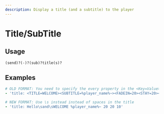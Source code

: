 ```yaml
---
description: Display a title (and a subtitle) to the player
---
```


# Title/SubTitle

## Usage

```text
(send)?(-)?(sub)?title(s)?
```

## Examples

```yaml
# OLD FORMAT: You need to specify the every property in the <Key=Value> format
- 'title: <TITLE=WELCOME><SUBTITLE=%player_name%~><FADEIN=20><STAY=20><FADEOUT=10>'
```

```yaml
# NEW FORMAT: Use \s instead instead of spaces in the title
- 'title: Hello\sand\sWELCOME %player_name%~ 20 20 10'
```

